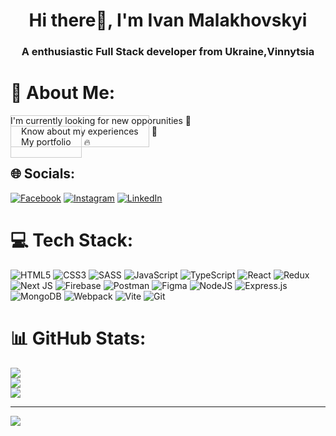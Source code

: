 <h1 align="center">Hi there👋, <b>I'm Ivan Malakhovskyi</b></h1>
<h3 align="center">A enthusiastic <b>Full Stack developer</b> from Ukraine,Vinnytsia</h3>

# 💫 About Me:

I'm currently looking for new opporunities 🤝<br><a href='https://drive.google.com/file/d/1l6AiHYJbWTkzp8TR59iWs_OH7nWn6jks/view?usp=drive_link' target='_blank' style="text-decoration: none; padding: 16px; border: 1px solid #ccc">Know about my experiences</a> 🤌<br><a href="https://portfolio-by-ivan-malakhovskyi.vercel.app/" target="_blank" style="text-decoration: none; padding: 16px; border: 1px solid #ccc">My portfolio</a> 🔥

## 🌐 Socials:

[![Facebook](https://img.shields.io/badge/Facebook-%231877F2.svg?logo=Facebook&logoColor=white)](https://www.facebook.com/profile.php?id=100027616403531) [![Instagram](https://img.shields.io/badge/Instagram-%23E4405F.svg?logo=Instagram&logoColor=white)](https://www.instagram.com/ivan_m_06/) [![LinkedIn](https://img.shields.io/badge/LinkedIn-%230077B5.svg?logo=linkedin&logoColor=white)](https://www.linkedin.com/in/ivan-malakhovskyi/)

# 💻 Tech Stack:

![HTML5](https://img.shields.io/badge/html5-%23E34F26.svg?style=for-the-badge&logo=html5&logoColor=white) ![CSS3](https://img.shields.io/badge/css3-%231572B6.svg?style=for-the-badge&logo=css3&logoColor=white) ![SASS](https://img.shields.io/badge/SASS-hotpink.svg?style=for-the-badge&logo=SASS&logoColor=white) ![JavaScript](https://img.shields.io/badge/javascript-%23323330.svg?style=for-the-badge&logo=javascript&logoColor=%23F7DF1E) ![TypeScript](https://img.shields.io/badge/typescript-%23007ACC.svg?style=for-the-badge&logo=typescript&logoColor=white) ![React](https://img.shields.io/badge/react-%2320232a.svg?style=for-the-badge&logo=react&logoColor=%2361DAFB) ![Redux](https://img.shields.io/badge/redux-%23593d88.svg?style=for-the-badge&logo=redux&logoColor=white)
![Next JS](https://img.shields.io/badge/Next-black?style=for-the-badge&logo=next.js&logoColor=white)
![Firebase](https://img.shields.io/badge/firebase-%23039BE5.svg?style=for-the-badge&logo=firebase) ![Postman](https://img.shields.io/badge/Postman-FF6C37?style=for-the-badge&logo=postman&logoColor=white) ![Figma](https://img.shields.io/badge/figma-%23F24E1E.svg?style=for-the-badge&logo=figma&logoColor=white) ![NodeJS](https://img.shields.io/badge/node.js-6DA55F?style=for-the-badge&logo=node.js&logoColor=white)
![Express.js](https://img.shields.io/badge/express.js-%23404d59.svg?style=for-the-badge&logo=express&logoColor=%2361DAFB) ![MongoDB](https://img.shields.io/badge/MongoDB-%234ea94b.svg?style=for-the-badge&logo=mongodb&logoColor=white) ![Webpack](https://img.shields.io/badge/webpack-%238DD6F9.svg?style=for-the-badge&logo=webpack&logoColor=black) ![Vite](https://img.shields.io/badge/vite-%23646CFF.svg?style=for-the-badge&logo=vite&logoColor=white) ![Git](https://img.shields.io/badge/git-%23F05033.svg?style=for-the-badge&logo=git&logoColor=white)

# 📊 GitHub Stats:

![](https://github-readme-stats.vercel.app/api?username=Ivan-Malakhovskyi&theme=dark&hide_border=false&include_all_commits=true&count_private=true)<br/>
![](https://github-readme-streak-stats.herokuapp.com/?user=Ivan-Malakhovskyi&theme=dark&hide_border=false)<br/>
![](https://github-readme-stats.vercel.app/api/top-langs/?username=Ivan-Malakhovskyi&theme=dark&hide_border=false&include_all_commits=true&count_private=true&layout=compact)

---

[![](https://visitcount.itsvg.in/api?id=Ivan-Malakhovskyi&icon=0&color=0)](https://visitcount.itsvg.in)

<!-- Proudly created with GPRM ( https://gprm.itsvg.in ) -->
